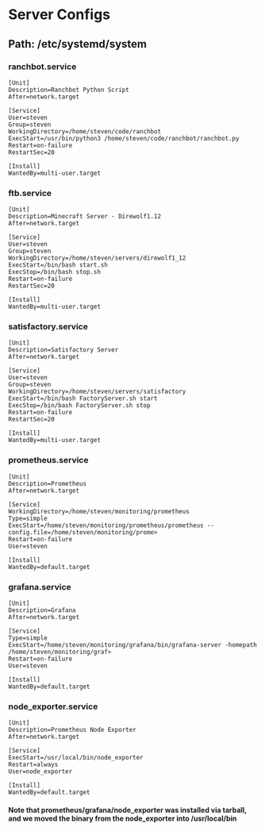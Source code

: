 # Server Configs

## Path: /etc/systemd/system

### ranchbot.service
```
[Unit]
Description=Ranchbot Python Script
After=network.target

[Service]
User=steven
Group=steven
WorkingDirectory=/home/steven/code/ranchbot
ExecStart=/usr/bin/python3 /home/steven/code/ranchbot/ranchbot.py
Restart=on-failure
RestartSec=20

[Install]
WantedBy=multi-user.target
```

### ftb.service
```
[Unit]
Description=Minecraft Server - Direwolf1.12
After=network.target

[Service]
User=steven
Group=steven
WorkingDirectory=/home/steven/servers/direwolf1_12
ExecStart=/bin/bash start.sh
ExecStop=/bin/bash stop.sh
Restart=on-failure
RestartSec=20

[Install]
WantedBy=multi-user.target
```

### satisfactory.service
```
[Unit]
Description=Satisfactory Server
After=network.target

[Service]
User=steven
Group=steven
WorkingDirectory=/home/steven/servers/satisfactory
ExecStart=/bin/bash FactoryServer.sh start
ExecStop=/bin/bash FactoryServer.sh stop
Restart=on-failure
RestartSec=20

[Install]
WantedBy=multi-user.target
```

### prometheus.service
```
[Unit]
Description=Prometheus
After=network.target

[Service]
WorkingDirectory=/home/steven/monitoring/prometheus
Type=simple
ExecStart=/home/steven/monitoring/prometheus/prometheus --config.file=/home/steven/monitoring/prome>
Restart=on-failure
User=steven

[Install]
WantedBy=default.target
```

### grafana.service
```
[Unit]
Description=Grafana
After=network.target

[Service]
Type=simple
ExecStart=/home/steven/monitoring/grafana/bin/grafana-server -homepath /home/steven/monitoring/graf>
Restart=on-failure
User=steven

[Install]
WantedBy=default.target
```

### node_exporter.service
```
[Unit]
Description=Prometheus Node Exporter
After=network.target

[Service]
ExecStart=/usr/local/bin/node_exporter
Restart=always
User=node_exporter

[Install]
WantedBy=default.target
```

#### Note that prometheus/grafana/node_exporter was installed via tarball, and we moved the binary from the node_exporter into /usr/local/bin